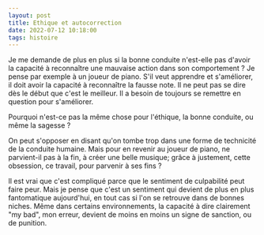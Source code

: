 ```yaml
---
layout: post
title: Ethique et autocorrection
date: 2022-07-12 10:18:00
tags: histoire
---
```


Je me demande de plus en plus si la bonne conduite n'est-elle pas d'avoir la capacité à reconnaître une mauvaise action dans son comportement ? Je pense par exemple à un joueur de piano. S'il veut apprendre et s'améliorer, il doit avoir la capacité à reconnaître la fausse note. Il ne peut pas se dire dès le début que c'est le meilleur. Il a besoin de toujours se remettre en question pour s'améliorer.

Pourquoi n'est-ce pas la même chose pour l'éthique, la bonne conduite, ou même la sagesse ?

On peut s'opposer en disant qu'on tombe trop dans une forme de technicité de la conduite humaine. Mais pour en revenir au joueur de piano, ne parvient-il pas à la fin, à créer une belle musique; grâce à justement, cette obsession, ce travail, pour parvenir à ses fins ?

Il est vrai que c'est compliqué parce que le sentiment de culpabilité peut faire peur. Mais je pense que c'est un sentiment qui devient de plus en plus fantomatique aujourd'hui, en tout cas si l'on se retrouve dans de bonnes niches. Même dans certains environnements, la capacité à dire clairement "my bad", mon erreur, devient de moins en moins un signe de sanction, ou de punition.